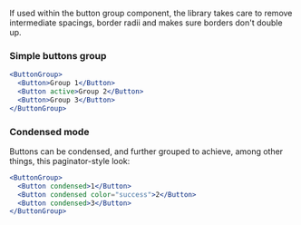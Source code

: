If used within the button group component, the library takes care to remove intermediate spacings, border radii and makes sure borders don't double up.

### Simple buttons group

```jsx
<ButtonGroup>
  <Button>Group 1</Button>
  <Button active>Group 2</Button>
  <Button>Group 3</Button>
</ButtonGroup>
```

### Condensed mode

Buttons can be condensed, and further grouped to achieve, among other things, this paginator-style look:

```jsx
<ButtonGroup>
  <Button condensed>1</Button>
  <Button condensed color="success">2</Button>
  <Button condensed>3</Button>
</ButtonGroup>
```
